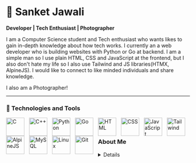 
# &#128640; Sanket Jawali
**Developer | Tech Enthusiast | Photographer**

I am a Computer Science student and Tech enthusiast who wants likes to gain in-depth knowledge about how tech works. I currently an a web developer who is building websites with Python or Go at backend. I am a simple man so I use plain HTML, CSS and JavaScript at the frontend, but I also don't hate my life so I also use Tailwind and JS libraries(HTMX, AlpineJS). I would like to connect to like minded individuals and share knowledge.

I also am a Photographer!

---
### &#129520; Technologies and Tools
<img alt="C" align="left" height="50px" style="padding-right: 10px;" src="https://cdn.jsdelivr.net/gh/devicons/devicon@latest/icons/c/c-original.svg" />
<img alt="C++" align="left" height="50px" style="padding-right: 10px;" src="https://cdn.jsdelivr.net/gh/devicons/devicon@latest/icons/cplusplus/cplusplus-original.svg" />
<img alt="Python" align="left" height="50px" style="padding-right: 10px;" src="https://cdn.jsdelivr.net/gh/devicons/devicon@latest/icons/python/python-original.svg" />
<img alt="Go" align="left" height="50px" style="padding-right: 10px;" src="https://cdn.jsdelivr.net/gh/devicons/devicon@latest/icons/go/go-original.svg" />
<img alt="HTML" align="left" height="50px" style="padding-right: 10px;" src="https://cdn.jsdelivr.net/gh/devicons/devicon@latest/icons/html5/html5-original.svg" />
<img alt="CSS" align="left" height="50px" style="padding-right: 10px;" src="https://cdn.jsdelivr.net/gh/devicons/devicon@latest/icons/css3/css3-original.svg" />
<img alt="JavaScript" align="left" height="50px" style="padding-right: 10px;" src="https://cdn.jsdelivr.net/gh/devicons/devicon@latest/icons/javascript/javascript-original.svg" />
<img alt="Tailwind" align="left" height="50px" style="padding-right: 10px;" src="https://cdn.jsdelivr.net/gh/devicons/devicon@latest/icons/tailwindcss/tailwindcss-original.svg" />
<img alt="AlpineJS" align="left" height="50px" style="padding-right: 10px;" src="https://cdn.jsdelivr.net/gh/devicons/devicon@latest/icons/alpinejs/alpinejs-original.svg" />
<img alt="MySQL" align="left" height="50px" style="padding-right: 10px;" src="https://cdn.jsdelivr.net/gh/devicons/devicon@latest/icons/mysql/mysql-original.svg" />
<img alt="Linux" align="left" height="50px" style="padding-right: 10px;" src="https://cdn.jsdelivr.net/gh/devicons/devicon@latest/icons/linux/linux-original.svg" />
<img alt="Git" align="left" height="50px" style="padding-right: 10px;" src="https://cdn.jsdelivr.net/gh/devicons/devicon@latest/icons/git/git-original.svg" />

<br>

#

### About Me
<details>
  Hello world! I am Sanket Jawali and I am a Tech Enthusiast who is persuing a degree in Computer Science. I have always been very interested in learning how tech works under the hood and on that journey I ended up learning how to code.
  I started learning to code when I was 15 Years old and have been coding ever since. And after I joined college I took Harvard University's CS50x, and it taught me how to be a problem solver, how to think like a programmer and basics of web development.
  I have built some small and large scale projects and am looking to get into Low Level Programming later on in my carrier. 
  If you read till here, thank you and do ping me on https://x.com/TinkerTaps or you can email me on the address mentioned above, and lets have a chat &#128513;.
</details>
